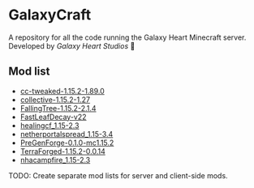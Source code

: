 # GalaxyCraft
A repository for all the code running the Galaxy Heart Minecraft server.
Developed by *Galaxy Heart Studios* :milky_way:

## Mod list
* [cc-tweaked-1.15.2-1.89.0](https://www.curseforge.com/minecraft/mc-mods/cc-tweaked)
* [collective-1.15.2-1.27](https://www.curseforge.com/minecraft/mc-mods/collective)
* [FallingTree-1.15.2-2.1.4](https://www.curseforge.com/minecraft/mc-mods/falling-tree)
* [FastLeafDecay-v22](https://www.curseforge.com/minecraft/mc-mods/fast-leaf-decay)
* [healingcf_1.15-2.3](https://www.curseforge.com/minecraft/mc-mods/healing-campfire)
* [netherportalspread_1.15-3.4](https://www.curseforge.com/minecraft/mc-mods/nether-portal-spread)
* [PreGenForge-0.1.0-mc1.15.2](https://www.curseforge.com/minecraft/mc-mods/pregenforge)
* [TerraForged-1.15.2-0.0.14](https://www.curseforge.com/minecraft/mc-mods/terraforged)
* [nhacampfire_1.15-2.3](https://www.curseforge.com/minecraft/mc-mods/no-hostiles-around-campfire)


TODO: Create separate mod lists for server and client-side mods.
